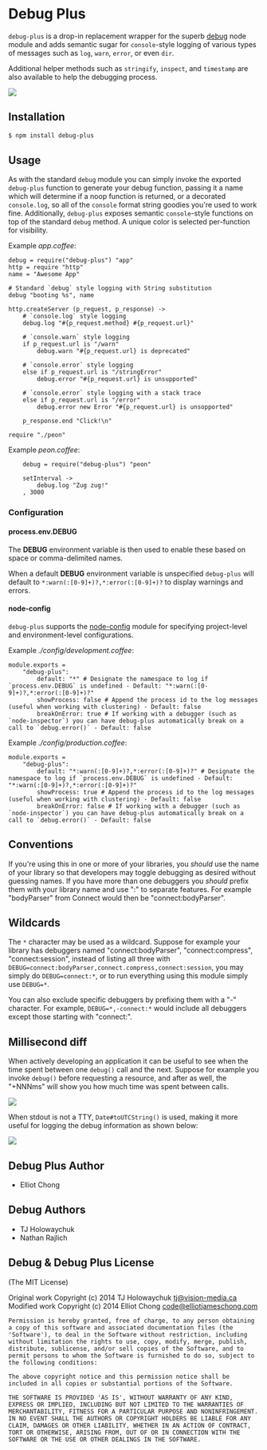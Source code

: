 # Debug Plus

`debug-plus` is a drop-in replacement wrapper for the superb [debug](https://github.com/visionmedia/debug) node module and adds semantic sugar for `console`-style logging of various types of messages such as `log`, `warn`, `error`, or even `dir`.

Additional helper methods such as `stringify`, `inspect`, and `timestamp` are also available to help the debugging process.

![](https://www.dropbox.com/s/kxprl5wt0jjzau3/Screenshot%202014-12-19%2022.22.52.png?dl=1)

## Installation

```bash
$ npm install debug-plus
```

## Usage

As with the standard `debug` module you can simply invoke the exported `debug-plus` function to generate your debug function, passing it a name which will determine if a noop function is returned, or a decorated `console.log`, so all of the `console` format string goodies you're used to work fine. Additionally, `debug-plus` exposes semantic `console`-style functions on top of the standard `debug` method. A unique color is selected per-function for visibility.

Example _app.coffee_:

```coffee-script
debug = require("debug-plus") "app"
http = require "http"
name = "Awesome App"

# Standard `debug` style logging with String substitution
debug "booting %s", name

http.createServer (p_request, p_response) ->
	# `console.log` style logging
	debug.log "#{p_request.method} #{p_request.url}"

	# `console.warn` style logging
	if p_request.url is "/warn"
		debug.warn "#{p_request.url} is deprecated"

	# `console.error` style logging
	else if p_request.url is "/stringError"
		debug.error "#{p_request.url} is unsupported"

	# `console.error` style logging with a stack trace
	else if p_request.url is "/error"
		debug.error new Error "#{p_request.url} is unsopported"

	p_response.end "Click!\n"

require "./peon"
```

Example _peon.coffee_:

```coffee-script
	debug = require("debug-plus") "peon"

	setInterval ->
		debug.log "Zug zug!"
	, 3000
```

### Configuration

#### process.env.DEBUG

The __DEBUG__ environment variable is then used to enable these based on space or comma-delimited names.

When a default __DEBUG__ environment variable is unspecified `debug-plus` will default to `*:warn(:[0-9]+)?,*:error(:[0-9]+)?` to display warnings and errors.

#### node-config
`debug-plus` supports the [node-config](https://github.com/lorenwest/node-config) module for specifying project-level and environment-level configurations.

Example _./config/development.coffee_:

```coffee-script
module.exports =
	"debug-plus":
		default: "*" # Designate the namespace to log if `process.env.DEBUG` is undefined - Default: "*:warn(:[0-9]+)?,*:error(:[0-9]+)?"
		showProcess: false # Append the process id to the log messages (useful when working with clustering) - Default: false
		breakOnError: true # If working with a debugger (such as `node-inspector`) you can have debug-plus automatically break on a call to `debug.error()` - Default: false
```

Example _./config/production.coffee_:

```coffee-script
module.exports =
	"debug-plus":
		default: "*:warn(:[0-9]+)?,*:error(:[0-9]+)?" # Designate the namespace to log if `process.env.DEBUG` is undefined - Default: "*:warn(:[0-9]+)?,*:error(:[0-9]+)?"
		showProcess: true # Append the process id to the log messages (useful when working with clustering) - Default: false
		breakOnError: false # If working with a debugger (such as `node-inspector`) you can have debug-plus automatically break on a call to `debug.error()` - Default: false
```

## Conventions

If you're using this in one or more of your libraries, you _should_ use the name of your library so that developers may toggle debugging as desired without guessing names. If you have more than one debuggers you _should_ prefix them with your library name and use ":" to separate features. For example "bodyParser" from Connect would then be "connect:bodyParser".

## Wildcards

The `*` character may be used as a wildcard. Suppose for example your library has debuggers named "connect:bodyParser", "connect:compress", "connect:session", instead of listing all three with `DEBUG=connect:bodyParser,connect.compress,connect:session`, you may simply do `DEBUG=connect:*`, or to run everything using this module simply use `DEBUG=*`.

You can also exclude specific debuggers by prefixing them with a "-" character.  For example, `DEBUG=*,-connect:*` would include all debuggers except those starting with "connect:".

## Millisecond diff

When actively developing an application it can be useful to see when the time spent between one `debug()` call and the next. Suppose for example you invoke `debug()` before requesting a resource, and after as well, the "+NNNms" will show you how much time was spent between calls.

![](http://f.cl.ly/items/2i3h1d3t121M2Z1A3Q0N/Screenshot.png)

When stdout is not a TTY, `Date#toUTCString()` is used, making it more useful for logging the debug information as shown below:

![](http://f.cl.ly/items/112H3i0e0o0P0a2Q2r11/Screenshot.png)

## Debug Plus Author

- Elliot Chong

## Debug Authors

- TJ Holowaychuk
- Nathan Rajlich

## Debug & Debug Plus License

(The MIT License)

Original work Copyright (c) 2014 TJ Holowaychuk <tj@vision-media.ca>
Modified work Copyright (c) 2014 Elliot Chong <code@elliotjameschong.com>

	Permission is hereby granted, free of charge, to any person obtaining
	a copy of this software and associated documentation files (the
	'Software'), to deal in the Software without restriction, including
	without limitation the rights to use, copy, modify, merge, publish,
	distribute, sublicense, and/or sell copies of the Software, and to
	permit persons to whom the Software is furnished to do so, subject to
	the following conditions:

	The above copyright notice and this permission notice shall be
	included in all copies or substantial portions of the Software.

	THE SOFTWARE IS PROVIDED 'AS IS', WITHOUT WARRANTY OF ANY KIND,
	EXPRESS OR IMPLIED, INCLUDING BUT NOT LIMITED TO THE WARRANTIES OF
	MERCHANTABILITY, FITNESS FOR A PARTICULAR PURPOSE AND NONINFRINGEMENT.
	IN NO EVENT SHALL THE AUTHORS OR COPYRIGHT HOLDERS BE LIABLE FOR ANY
	CLAIM, DAMAGES OR OTHER LIABILITY, WHETHER IN AN ACTION OF CONTRACT,
	TORT OR OTHERWISE, ARISING FROM, OUT OF OR IN CONNECTION WITH THE
	SOFTWARE OR THE USE OR OTHER DEALINGS IN THE SOFTWARE.
